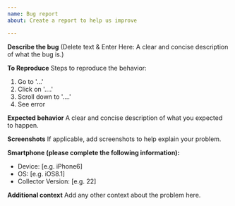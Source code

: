 ```yaml
---
name: Bug report
about: Create a report to help us improve

---
```


**Describe the bug**
(Delete text & Enter Here: A clear and concise description of what the bug is.)

**To Reproduce**
Steps to reproduce the behavior:
1. Go to '...'
2. Click on '....'
3. Scroll down to '....'
4. See error

**Expected behavior**
A clear and concise description of what you expected to happen.

**Screenshots**
If applicable, add screenshots to help explain your problem.

**Smartphone (please complete the following information):**
 - Device: [e.g. iPhone6]
 - OS: [e.g. iOS8.1]
 - Collector Version: [e.g. 22]

**Additional context**
Add any other context about the problem here.
